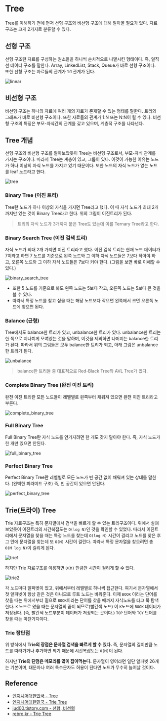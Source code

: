 # Tree

Tree를 이해하기 전에 먼저 선형 구조와 비선형 구조에 대해 알아볼 필요가 있다. 자료구조는 크게 2가지로 분류할 수 있다.

## 선형 구조

선형 구조란 자료를 구성하는 원소들을 하나씩 순차적으로 나열시킨 형태이다. 즉, 일직선 데이터 구조를 말한다. Array, LinkedList, Stack, Queue가 바로 선형 구조이다. 또한 선형 구조는 자료들의 관계가 1:1 관계가 된다.

![linear](https://user-images.githubusercontent.com/55525868/222042465-3cf99c60-f3ec-44e3-a404-46bf1e0c4f52.png)

## 비선형 구조

비선형 구조는 하나의 자료에 여러 개의 자료가 존재할 수 있는 형태를 말한다. 트리와 그래프가 바로 비선형 구조이다. 또한 자료들의 관계가 1:N 또는 N:N이 될 수 있다. 비선형 구조의 특징은 부모-자식간의 관계를 갖고 있으며, 계층적 구조를 나타낸다.

## Tree 개념

선형 구조와 비선형 구조를 알아보았듯이 Tree는 비선형 구조로서, 부모-자식 관계를 가지는 구조이다. 따라서 Tree는 계층이 있고, 그룹이 있다. 이것이 가능한 이유는 노드가 하나 이상의 자식 노드를 가지고 있기 때문이다. 또한 노드의 자식 노드가 없는 노드를 leaf 노드라고 한다.

![tree](https://user-images.githubusercontent.com/55525868/222044583-a33668d2-99ac-4f97-ab4d-6ca65b635ffd.png)

### Binary Tree (이진 트리)

Tree란 노드가 하나 이상의 자식을 가지면 Tree라고 했다. 이 때 자식 노드가 최대 2개까지만 있는 것이 Binary Tree라고 한다. 위의 그림이 이진트리가 된다.

> 트리의 자식 노드가 3개까지 붙은 Tree도 있는데 이를 Ternary Tree라고 한다.

### Binary Search Tree (이진 검색 트리)

자식 노드가 최대 2개 가지면 이진 트리라고 했다. 이진 검색 트리는 현재 노드 데이터가 7이라고 하면 7 노드를 기준으로 왼쪽 노드와 그 이하 자식 노드들은 7보다 작아야 하고, 오른쪽 노드와 그 이하 자식 노드들은 7보다 커야 한다. (그림을 보면 바로 이해할 수 있다.)

![binary_search_tree](https://user-images.githubusercontent.com/55525868/222046542-dbb63be9-42bb-4c28-afb5-0dc224ab3686.png)

- 또한 5 노드를 기준으로 봐도 왼쪽 노드는 5보다 작고, 오른쪽 노드는 5보다 큰 것을 볼 수 있다.
- 따라서 특정 노드를 찾고 싶을 때는 해당 노드보다 작으면 왼쪽에서 크면 오른쪽 노드에 찾으면 된다.

### Balance (균형)

Tree에서도 balance한 트리가 있고, unbalance한 트리가 있다. unbalance한 트리는 한 쪽으로 지나치게 모여있는 것을 말하며, 이것을 제외하면 나머지는 balance한 트리가 된다. 따라서 위의 그림들은 모두 balance한 트리가 되고, 아래 그림은 unbalance한 트리가 된다.

![unbalance](https://user-images.githubusercontent.com/55525868/222047390-5aac9190-8f47-4c81-9e96-2587bcc156c0.PNG)

> balance한 트리들 중 대표적으로 Red-Black Tree와 AVL Tree가 있다.

### Complete Binary Tree (완전 이진 트리)

완전 이진 트리란 모든 노드들이 레벨별로 왼쪽부터 채워져 있으면 완전 이진 트리라고 부른다.

![complete_binary_tree](https://user-images.githubusercontent.com/55525868/222048013-d1c39ba7-b26d-4865-b8cf-f6856e2361f5.png)

### Full Binary Tree

Full Binary Tree란 자식 노드를 안가지려면 한 개도 갖지 말아야 한다. 즉, 자식 노드가 한 개만 있으면 안된다.

![full_binary_tree](https://user-images.githubusercontent.com/55525868/222048329-ad4ec03f-0354-4966-b844-b0777b3bdd51.png)

### Perfect Binary Tree

Perfect Binary Tree란 레벨별로 모든 노드가 빈 공간 없이 채워져 있는 상태를 말한다. (완벽한 피라미드 구조) 즉, 빈 공간이 있으면 안된다.

![perfect_binary_tree](https://user-images.githubusercontent.com/55525868/222048726-2ef6d584-7bf1-4398-89f9-bbe1b3c742ae.png)

## Trie(트라이) Tree

Trie 자료구조는 특히 문자열에서 검색을 빠르게 할 수 있는 트리구조이다. 위에서 살펴보았듯이 이진트리의 시간복잡도는 `O(log N)`인 것을 확인할 수 있었다. 따라서 이진트리에서 문자열을 찾을 때는 특정 노드를 찾는데 `O(log N)` 시간이 걸리고 노드를 찾은 후 그 안에 문자열을 찾는데 또 `O(M)` 시간이 걸린다. 따라서 특정 문자열을 찾으려면 총 `O(M log N)`이 걸리게 된다. 

![trie1](https://user-images.githubusercontent.com/55525868/222716814-f88a8629-1a2d-465d-ad11-a273f3746d13.png)

하지만 Trie 자료구조를 이용하면 `O(M)` 만큼만 시간이 걸리게 할 수 있다.

![trie2](https://user-images.githubusercontent.com/55525868/222716827-317e2720-d2b0-4a70-86d5-35556adc8a15.png)

각 노드마다 알파벳이 있고, 위에서부터 레벨별로 하나씩 접근한다.  여기서 문자열에서 첫 알파벳이 항상 같은 것은 아니므로 루트 노드는 비워준다. 이제 `BOOK` 이라는 단어를 찾을 때는 위에서부터 밑으로 `BOOK`이라는 단어를 찾을 때까지 자식노드를 타고 쭉 탐색한다. `K` 노드로 왔을 때는 문자열의 끝이 되므로(빨간색 노드) 이 `K`노드에  `BOOK` 데이터가 저장된다. (즉, 빨간색 노드부분이 데이터가 저장되는 곳이다.) `TOP` 단어와 `TOY` 단어를 찾을 때는 마찬가지이다.

### Trie 장단점

위 방식에서 **Trie의 장점은 문자열 검색을 빠르게 할 수 있다.** 즉, 문자열의 길이만큼 노드를 따라가거나 추가하면 되기 때문에 시간복잡도는 `O(M)`이 된다.

하지만 **Trie의 단점은 메모리를 많이 잡아먹는다.** 문자열이 영어라면 일단 알파벳 26개는 기본이며, 대문자나 여러 특수문자도 허용이 된다면 노드가 무수히 늘어날 것이다.

## Reference

- [엔지니어대한민국 - Tree](https://www.youtube.com/watch?v=LnxEBW29DOw)
- [엔지니어대한민국 - Trie Tree](https://www.youtube.com/watch?v=TohdsR58i3Q)
- [jud00.tistory.com - 선형, 비선형](https://jud00.tistory.com/entry/Data-Structure-%EC%84%A0%ED%98%95Linear-%EB%B9%84%EC%84%A0%ED%98%95NonLinear-%EC%9E%90%EB%A3%8C%EA%B5%AC%EC%A1%B0)
- [rebro.kr - Trie Tree](https://rebro.kr/86)